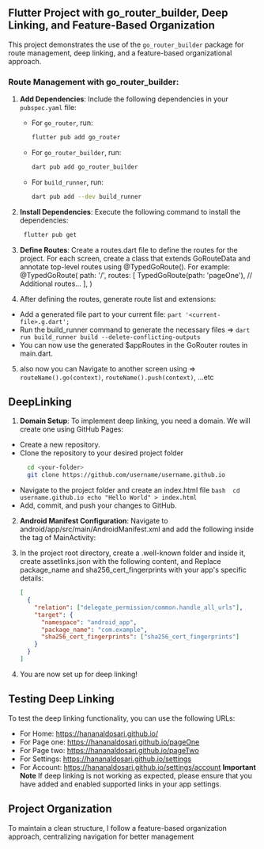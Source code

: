 ## Flutter Project with go_router_builder, Deep Linking, and Feature-Based Organization

This project demonstrates the use of the `go_router_builder` package for route management, deep linking, and a feature-based organizational approach.

### Route Management with go_router_builder:

1. **Add Dependencies**: Include the following dependencies in your `pubspec.yaml` file:

   - For `go_router`, run:
     ```bash
     flutter pub add go_router
     ```
   - For `go_router_builder`, run:
     ```bash
     dart pub add go_router_builder
     ```
   - For `build_runner`, run:
     ```bash
     dart pub add --dev build_runner
     ```

2. **Install Dependencies**: Execute the following command to install the dependencies:

   ```bash
    flutter pub get
   ```

3. **Define Routes**: Create a routes.dart file to define the routes for the project. For each screen, create a class that extends GoRouteData and annotate top-level routes using @TypedGoRoute(). For example:
   @TypedGoRoute<HomeRoute>(
   path: '/',
   routes: [
   TypedGoRoute<PageOneRoute>(path: 'pageOne'),
   // Additional routes...
   ],
   )

4. After defining the routes, generate route list and extensions:

- Add a generated file part to your current file: `part '<current-file>.g.dart';`
- Run the build_runner command to generate the necessary files => `dart run build_runner build --delete-conflicting-outputs`
- You can now use the generated $appRoutes in the GoRouter routes in main.dart.

5. also now you can Navigate to another screen using => `routeName().go(context)`, `routeName().push(context)`, ...etc

## DeepLinking

1. **Domain Setup**: To implement deep linking, you need a domain. We will create one using GitHub Pages:

- Create a new repository.
- Clone the repository to your desired project folder
  ```bash
    cd <your-folder>
    git clone https://github.com/username/username.github.io
  ```
- Navigate to the project folder and create an index.html file
  `bash 
 cd username.github.io
 echo "Hello World" > index.html
`
- Add, commit, and push your changes to GitHub.

2. **Android Manifest Configuration**: Navigate to android/app/src/main/AndroidManifest.xml and add the following <intent-filter> inside the <activity> tag of MainActivity:
   <intent-filter android:autoVerify="true">
   <action android:name="android.intent.action.VIEW" />
   <category android:name="android.intent.category.DEFAULT" />
   <category android:name="android.intent.category.BROWSABLE" />
   <data android:scheme="http" android:host="your-web-domain, e.g., username.github.io" />
   <data android:scheme="https" />
   </intent-filter>
3. In the project root directory, create a .well-known folder and inside it, create assetlinks.json with the following content, and Replace package_name and sha256_cert_fingerprints with your app's specific details:

   ```json
   [
     {
       "relation": ["delegate_permission/common.handle_all_urls"],
       "target": {
         "namespace": "android_app",
         "package_name": "com.example",
         "sha256_cert_fingerprints": ["sha256_cert_fingerprints"]
       }
     }
   ]
   ```

4. You are now set up for deep linking!

## Testing Deep Linking

To test the deep linking functionality, you can use the following URLs:

- For Home: https://hananaldosari.github.io/
- For Page one: https://hananaldosari.github.io/pageOne
- For Page two: https://hananaldosari.github.io/pageTwo
- For Settings: https://hananaldosari.github.io/settings
- For Account: https://hananaldosari.github.io/settings/account
  **Important Note**
  If deep linking is not working as expected, please ensure that you have added and enabled supported links in your app settings.

## Project Organization

To maintain a clean structure, I follow a feature-based organization approach, centralizing navigation for better management

